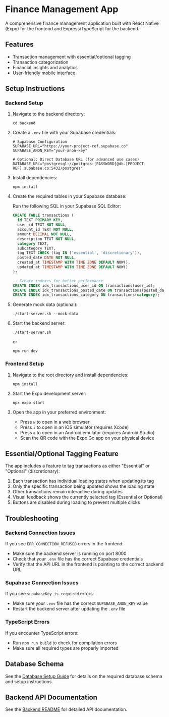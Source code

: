 # Finance Management App

A comprehensive finance management application built with React Native (Expo) for the frontend and Express/TypeScript for the backend.

## Features

- Transaction management with essential/optional tagging
- Transaction categorization
- Financial insights and analytics
- User-friendly mobile interface

## Setup Instructions

### Backend Setup

1. Navigate to the backend directory:
   ```
   cd backend
   ```

2. Create a `.env` file with your Supabase credentials:
   ```
   # Supabase Configuration
   SUPABASE_URL="https://your-project-ref.supabase.co"
   SUPABASE_ANON_KEY="your-anon-key"

   # Optional: Direct Database URL (for advanced use cases)
   DATABASE_URL="postgresql://postgres:[PASSWORD]@db.[PROJECT-REF].supabase.co:5432/postgres"
   ```

3. Install dependencies:
   ```
   npm install
   ```

4. Create the required tables in your Supabase database:

   Run the following SQL in your Supabase SQL Editor:

   ```sql
   CREATE TABLE transactions (
     id TEXT PRIMARY KEY,
     user_id TEXT NOT NULL,
     account_id TEXT NOT NULL,
     amount DECIMAL NOT NULL,
     description TEXT NOT NULL,
     category TEXT,
     subcategory TEXT,
     tag TEXT CHECK (tag IN ('essential', 'discretionary')),
     posted_date DATE NOT NULL,
     created_at TIMESTAMP WITH TIME ZONE DEFAULT NOW(),
     updated_at TIMESTAMP WITH TIME ZONE DEFAULT NOW()
   );

   -- Create indexes for better performance
   CREATE INDEX idx_transactions_user_id ON transactions(user_id);
   CREATE INDEX idx_transactions_posted_date ON transactions(posted_date);
   CREATE INDEX idx_transactions_category ON transactions(category);
   ```

5. Generate mock data (optional):
   ```
   ./start-server.sh --mock-data
   ```

6. Start the backend server:
   ```
   ./start-server.sh
   ```
   or
   ```
   npm run dev
   ```

### Frontend Setup

1. Navigate to the root directory and install dependencies:
   ```
   npm install
   ```

2. Start the Expo development server:
   ```
   npx expo start
   ```

3. Open the app in your preferred environment:
   - Press `w` to open in a web browser
   - Press `i` to open in an iOS simulator (requires Xcode)
   - Press `a` to open in an Android emulator (requires Android Studio)
   - Scan the QR code with the Expo Go app on your physical device

## Essential/Optional Tagging Feature

The app includes a feature to tag transactions as either "Essential" or "Optional" (discretionary):

1. Each transaction has individual loading states when updating its tag
2. Only the specific transaction being updated shows the loading state
3. Other transactions remain interactive during updates
4. Visual feedback shows the currently selected tag (Essential or Optional)
5. Buttons are disabled during loading to prevent multiple clicks

## Troubleshooting

### Backend Connection Issues

If you see `ERR_CONNECTION_REFUSED` errors in the frontend:
- Make sure the backend server is running on port 8000
- Check that your `.env` file has the correct Supabase credentials
- Verify that the API URL in the frontend is pointing to the correct backend URL

### Supabase Connection Issues

If you see `supabaseKey is required` errors:
- Make sure your `.env` file has the correct `SUPABASE_ANON_KEY` value
- Restart the backend server after updating the `.env` file

### TypeScript Errors

If you encounter TypeScript errors:
- Run `npm run build` to check for compilation errors
- Make sure all required types are properly imported

## Database Schema

See the [Database Setup Guide](docs/DATABASE_SETUP.md) for details on the required database schema and setup instructions.

## Backend API Documentation

See the [Backend README](backend/README.md) for detailed API documentation.